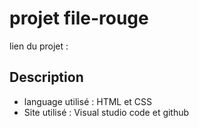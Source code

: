 # projet file-rouge
lien du projet :

## Description
- language utilisé : HTML et CSS
- Site utilisé : Visual studio code et github
